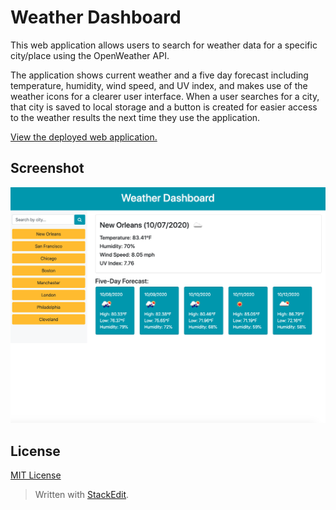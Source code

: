 # Weather Dashboard

This web application allows users to search for weather data for a specific city/place using the OpenWeather API.

The application shows current weather and a five day forecast including temperature, humidity, wind speed, and UV index, and makes use of the weather icons for a clearer user interface. When a user searches for a city, that city is saved to local storage and a button is created for easier access to the weather results the next time they use the application.

[View the deployed web application.](https://dandandanoneil.github.io/weather-dashboard/index.html)

## Screenshot
![Weather Dashboard screenshot](images/weather-dashboard.png)

  
## License
[MIT License](http://opensource.org/licenses/mit-license.php)

> Written with [StackEdit](https://stackedit.io/).
